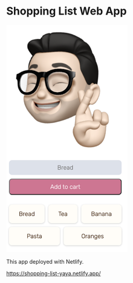 # Shopping List Web App

<img src="assets/ScreenShot.png" height=600>

This app deployed with Netlify.

https://shopping-list-yaya.netlify.app/